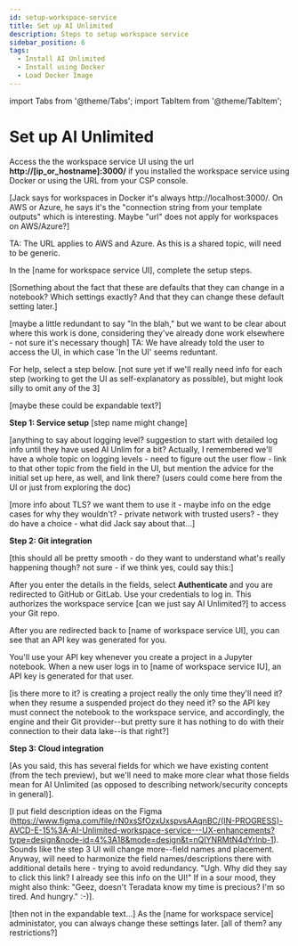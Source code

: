 ```yaml
---
id: setup-workspace-service
title: Set up AI Unlimited
description: Steps to setup workspace service
sidebar_position: 6
tags:
  - Install AI Unlimited
  - Install using Docker
  - Load Docker Image
---
```

import Tabs from '@theme/Tabs';
import TabItem from '@theme/TabItem';

# Set up AI Unlimited

Access the the workspace service UI using the url **http://[ip_or_hostname]:3000/** if you installed the workspace service using Docker or using the URL from your CSP console.

[Jack says for workspaces in Docker it's always http://localhost:3000/. On AWS or Azure, he says it's the "connection string from your template outputs" which is interesting. Maybe "url" does not apply for workspaces on AWS/Azure?]

TA: The URL applies to AWS and Azure. As this is a shared topic, will need to be generic. 

In the [name for workspace service UI], complete the setup steps. 

[Something about the fact that these are defaults that they can change in a notebook? Which settings exactly? And that they can change these default setting later.]

[maybe a little redundant to say "In the blah," but we want to be clear about where this work is done, considering they've already done work elsewhere - not sure it's necessary though] 
TA: We have already told the user to access the UI, in which case 'In the UI' seems reduntant.

For help, select a step below. [not sure yet if we'll really need info for each step (working to get the UI as self-explanatory as possible), but might look silly to omit any of the 3]

[maybe these could be expandable text?]

**Step 1: Service setup** [step name might change]

[anything to say about logging level? suggestion to start with detailed log info until they have used AI Unlim for a bit? Actually, I remembered we'll have a whole topic on logging levels - need to figure out the user flow - link to that other topic from the field in the UI, but mention the advice for the initial set up here, as well, and link there? (users could come here from the UI or just from exploring the doc)

[more info about TLS? we want them to use it - maybe info on the edge cases for why they wouldn't? - private network with trusted users? - they do have a choice - what did Jack say about that...]

**Step 2: Git integration**

[this should all be pretty smooth - do they want to understand what's really happening though? not sure - if we think yes, could say this:]

After you enter the details in the fields, select **Authenticate** and you are redirected to GitHub or GitLab. Use your credentials to log in. This authorizes the workspace service [can we just say AI Unlimited?] to access your Git repo.

After you are redirected back to [name of workspace service UI], you can see that an API key was generated for you. 

You'll use your API key whenever you create a project in a Jupyter notebook. When a new user logs in to [name of workspace service IU], an API key is generated for that user. 

[is there more to it? is creating a project really the only time they'll need it? when they resume a suspended project do they need it? so the API key must connect the notebook to the workspace service, and accordingly, the engine and their Git provider--but pretty sure it has nothing to do with their connection to their data lake--is that right?]


**Step 3: Cloud integration**

[As you said, this has several fields for which we have existing content (from the tech preview), but we'll need to make more clear what those fields mean for AI Unlimited (as opposed to describing network/security concepts in general)].

[I put field description ideas on the Figma
(https://www.figma.com/file/rN0xsSfOzxUxspvsAAqnBC/(IN-PROGRESS)-AVCD-E-15%3A-AI-Unlimited-workspace-service---UX-enhancements?type=design&node-id=4%3A18&mode=design&t=nQIYNRMtN4dYrlnb-1). Sounds like the step 3 UI will change more--field names and placement. Anyway, will need to harmonize the field names/descriptions there with additional details here - trying to avoid redundancy. "Ugh. Why did they say to click this link? I already see this info on the UI!" If in a sour mood, they might also think: "Geez, doesn't Teradata know my time is precious? I'm so tired. And hungry." :-)]. 

[then not in the expandable text...] As the [name for workspace service] administator, you can always change these settings later. [all of them? any restrictions?]